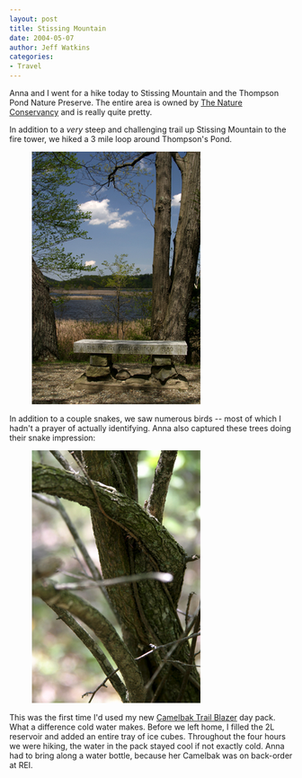 ```yaml
---
layout: post
title: Stissing Mountain
date: 2004-05-07
author: Jeff Watkins
categories:
- Travel
---
```


Anna and I went for a hike today to Stissing Mountain and the Thompson Pond Nature Preserve. The entire area is owned by <a href="http://nature.org/">The Nature Conservancy</a> and is really quite pretty.

In addition to a <i>very</i> steep and challenging trail up Stissing Mountain to the fire tower, we hiked a 3 mile loop around Thompson's Pond.

<figure>
      <img class="photo" alt="Thompson's Pond" src="/photos/IMG_0791.jpg"    border="0">
</figure>

In addition to a couple snakes, we saw numerous birds -- most of which I hadn't a prayer of actually identifying. Anna also captured these trees doing their snake impression:

<figure>
    <img class="photo" alt="Snake-like trees" src="/photos/IMG_0799.jpg"    border="0">
</figure>

This was the first time I'd used my new <a href="http://www.camelbak.com/rec/cb_prod.cfm?catid=6&product_id=214">Camelbak Trail Blazer</a> day pack. What a difference cold water makes. Before we left home, I filled the 2L reservoir and added an entire tray of ice cubes. Throughout the four hours we were hiking, the water in the pack stayed cool if not exactly cold. Anna had to bring along a water bottle, because her Camelbak was on back-order at REI.